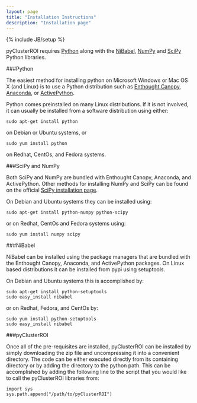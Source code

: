 ```yaml
--- 
layout: page 
title: "Installation Instructions" 
description: "Installation page" 
--- 
```

{% include JB/setup %}

pyClusterROI requires [Python](http://www.python.org/) along with the
[NiBabel](http://nipy.sourceforge.net/nibabel/), [NumPy](http://www.numpy.org/)
and [SciPy](http://www.scipy.org/) Python libraries. 

###Python 

The easiest method for installing python on Microsoft Windows or Mac OS
X (and Linux) is to use a Python distribution such as [Enthought
Canopy](https://www.enthought.com),
[Anaconda](https://store.continuum.io/cshop/anaconda/), or
[ActivePython](http://www.activestate.com/activepython).

Python comes preinstalled on many Linux distributions. If it is not involved,
it can usually be installed from a software distribution using either:

    sudo apt-get install python

on Debian or Ubuntu systems, or

    sudo yum install python

on Redhat, CentOs, and Fedora systems.

###SciPy and NumPy

Both SciPy and NumPy are bundled with Enthought Canopy, Anaconda, and
ActivePython.  Other methods for installing NumPy and SciPy can be found on the
official [SciPy installation page](http://www.scipy.org/install.html).

On Debian and Ubuntu systems they can be installed using:

    sudo apt-get install python-numpy python-scipy

or on Redhat, CentOs and Fedora systems using:

    sudo yum install numpy scipy

###NiBabel

NiBabel can be installed using the package managers that are bundled with the
Enthought Canopy, Anaconda, and ActivePython packages. On Linux based distributions
it can be installed from pypi using setuptools.

On Debian and Ubuntu systems this is accomplished by:

    sudo apt-get install python-setuptools
    sudo easy_install nibabel

or on Redhat, Fedora, and CentOs by:

    sudo yum install python-setuptools
    sudo easy_install nibabel

###pyClusterROI

Once all of the pre-requisites are installed, pyClusterROI can be installed by
simply downloading the zip file and uncompressing it into a convenient
directory. The code can be either executed directly from its containing
directory or by adding the directory to the python path. This can be
accomplished by adding the following line to the script that you would like to
call the pyClusterROI libraries from:

    import sys
    sys.path.append("/path/to/pyClusterROI")
    
